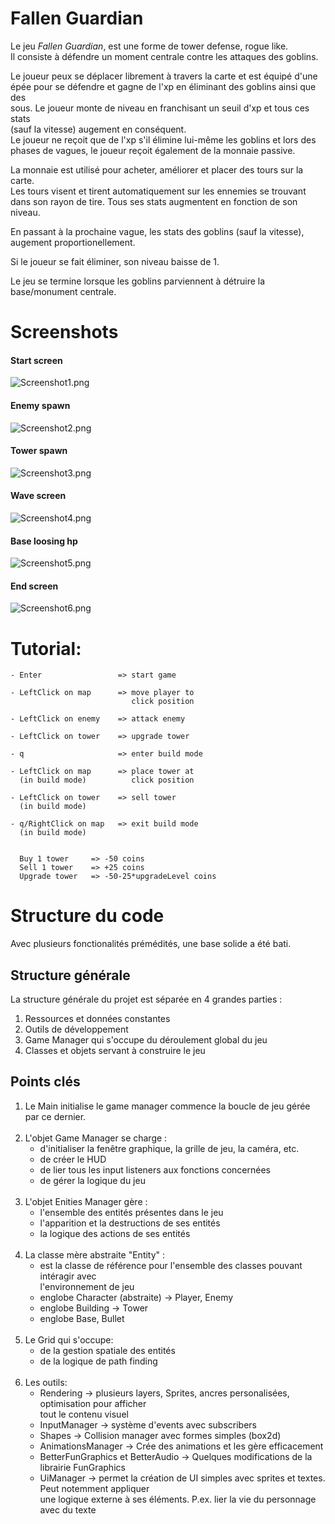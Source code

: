 # Fallen Guardian
Le jeu *Fallen Guardian*, est une forme de tower defense, rogue like. <br>
Il consiste à défendre un moment centrale contre les attaques des goblins.

Le joueur peux se déplacer librement à travers la carte et est équipé d'une<br>
épée pour se défendre et gagne de l'xp en éliminant des goblins ainsi que des<br>
sous. Le joueur monte de niveau en franchisant un seuil d'xp et tous ces stats<br>
(sauf la vitesse) augement en conséquent. <br>
Le joueur ne reçoit que de l'xp s'il élimine lui-même les goblins et lors des<br>
phases de vagues, le joueur reçoit également de la monnaie passive.

La monnaie est utilisé pour acheter, améliorer et placer des tours sur la carte. <br>
Les tours visent et tirent automatiquement sur les ennemies se trouvant <br>
dans son rayon de tire. Tous ses stats augmentent en fonction de son niveau.

En passant à la prochaine vague, les stats des goblins (sauf la vitesse), <br>
augement proportionellement.

Si le joueur se fait éliminer, son niveau baisse de 1.

Le jeu se termine lorsque les goblins parviennent à détruire la base/monument centrale.

# Screenshots
#### Start screen
![Screenshot1.png](src%2Fres%2FScreenshots%2FScreenshot1.png)
#### Enemy spawn
![Screenshot2.png](src%2Fres%2FScreenshots%2FScreenshot2.png)
#### Tower spawn
![Screenshot3.png](src%2Fres%2FScreenshots%2FScreenshot3.png)
#### Wave screen
![Screenshot4.png](src%2Fres%2FScreenshots%2FScreenshot4.png)
#### Base loosing hp
![Screenshot5.png](src%2Fres%2FScreenshots%2FScreenshot5.png)
#### End screen
![Screenshot6.png](src%2Fres%2FScreenshots%2FScreenshot6.png)

# Tutorial:

    - Enter                 => start game

    - LeftClick on map      => move player to
                               click position

    - LeftClick on enemy    => attack enemy    

    - LeftClick on tower    => upgrade tower

    - q                     => enter build mode    

    - LeftClick on map      => place tower at
      (in build mode)          click position

    - LeftClick on tower    => sell tower
      (in build mode)

    - q/RightClick on map   => exit build mode
      (in build mode)
    

      Buy 1 tower     => -50 coins
      Sell 1 tower    => +25 coins
      Upgrade tower   => -50-25*upgradeLevel coins


# Structure du code
Avec plusieurs fonctionalités prémédités, une base solide a été bati.

## Structure générale
La structure générale du projet est séparée en 4 grandes parties : <br>
1) Ressources et données constantes
2) Outils de développement 
3) Game Manager qui s'occupe du déroulement global du jeu
4) Classes et objets servant à construire le jeu

## Points clés
1) Le Main initialise le game manager commence la boucle de jeu gérée par ce dernier.
   <br><br>
2) L'objet Game Manager se charge :
   - d'initialiser la fenêtre graphique, la grille de jeu, la caméra, etc.
   - de créer le HUD
   - de lier tous les input listeners aux fonctions concernées
   - de gérer la logique du jeu
     <br><br>
3) L'objet Enities Manager gère :
   - l'ensemble des entités présentes dans le jeu
   - l'apparition et la destructions de ses entités
   - la logique des actions de ses entités
     <br><br>
4) La classe mère abstraite "Entity" :
    - est la classe de référence pour l'ensemble des classes pouvant intéragir avec <br>
    l'environnement de jeu
    - englobe Character (abstraite) -> Player, Enemy
    - englobe Building -> Tower
    - englobe Base, Bullet
      <br><br>
5) Le Grid qui s'occupe:
    - de la gestion spatiale des entités
    - de la logique de path finding
  <br><br>
6) Les outils:
    - Rendering -> plusieurs layers, Sprites, ancres personalisées, optimisation pour afficher <br>
    tout le contenu visuel
    - InputManager -> système d'events avec subscribers
    - Shapes -> Collision manager avec formes simples (box2d)
    - AnimationsManager -> Crée des animations et les gère efficacement
    - BetterFunGraphics et BetterAudio -> Quelques modifications de la librairie FunGraphics
    - UiManager -> permet la création de UI simples avec sprites et textes. Peut notemment appliquer <br>
    une logique externe à ses éléments. P.ex. lier la vie du personnage avec du texte
